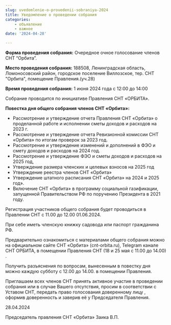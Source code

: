 ```yaml
---
slug: uvedomlenie-o-provedenii-sobraniya-2024
title: Уведомление о проведении собрания
categories:
    - объявление
    - важное
date: '2024-04-28'

---
```



__Форма проведения собрания:__ Очередное очное голосование членов СНТ “Орбита”.

__Место проведения собрания:__ 188508, Ленинградская область, Ломоносовский район, городское поселение Виллозское, тер. СНТ "Орбита", помещение Правления.(уч.28)

__Время проведения собрания:__ 1 июня 2024 года с 12:00 до 14:00


Собрание проводится по инициативе Правления СНТ «ОРБИТА».


__Повестка дня общего собрания членов СНТ «Орбита»:__


- Рассмотрение и утверждение отчета Правления СНТ «Орбита» о проделанной работе и исполнении сметы доходов и расходов на 2023 г.
- Рассмотрение и утверждение отчета Ревизионной комиссии СНТ «Орбита» по итогам проверок за 2023 год.
- Рассмотрение и утверждение изменений и дополнений в ФЭО и смету доходов и расходов на 2024 год.
- Рассмотрение и утверждение ФЭО и сметы доходов и расходов на 2025 год,
- Утверждение размера членских и целевых взносов на 2025 год
- Утверждение реестра членов СНТ «Орбита»
- Утверждение штатного расписания СНТ «Орбита» на 2024 и 2025 год».
- Включение СНТ «Орбита» в программу социальной газификации, запущенной Правительством РФ по поручению Президента в 2021 году.

Регистрация участников общего собрания будет проводиться в Правлении СНТ с 11.00 до 12.00 01.06.2024.


При себе иметь членскую книжку садовода или паспорт гражданина РФ.

Предварительно ознакомиться с материалами общего собрания можно на официальном сайте СНТ «Орбита» (cnt-orbita.ru), Telegram канале СНТ ОРБИТА, в помещении Правления СНТ (18 и 25 мая с 11.00 до 14.00) .

Получить разъяснения по вопросам, вынесенным в повестку дня можно каждую субботу с 12.00 до 14.00. в помещении Правления.


Приглашаем всех членов СНТ принять активное участие в проведении собрания или в случае Вашего отсутствия, просим в соответствии с Уставом СНТ, передать право голосования доверенному лицу , оформив доверенность и заверив её у Председателя Правления.

28.04.2024

Председатель правления СНТ «Орбита»​​​​ Заика В.П.